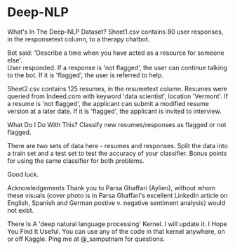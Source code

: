 # Deep-NLP

What's In The Deep-NLP Dataset?
Sheet1.csv contains 80 user responses, in the responsetext column, to a therapy chatbot. 

Bot said: 'Describe a time when you have acted as a resource for someone else'.  
User responded. If a response is 'not flagged', the user can continue talking to the bot. If it is 'flagged', the user is referred to help.

Sheet2.csv contains 125 resumes, in the resumetext column. Resumes were queried from Indeed.com with keyword 'data scientist', location 'Vermont'. If a resume is 'not flagged', the applicant can submit a modified resume version at a later date. If it is 'flagged', the applicant is invited to interview.

What Do I Do With This?
Classify new resumes/responses as flagged or not flagged.

There are two sets of data here - resumes and responses. Split the data into a train set and a test set to test the accuracy of your classifier. Bonus points for using the same classifier for both problems.

Good luck.

Acknowledgements
Thank you to Parsa Ghaffari (Aylien), without whom these visuals (cover photo is in Parsa Ghaffari's excellent LinkedIn article on English, Spanish and German postive v. negative sentiment analysis) would not exist.

There Is A 'deep natural language processing' Kernel. I will update it. I Hope You Find It Useful.
You can use any of the code in that kernel anywhere, on or off Kaggle. Ping me at @_samputnam for questions.